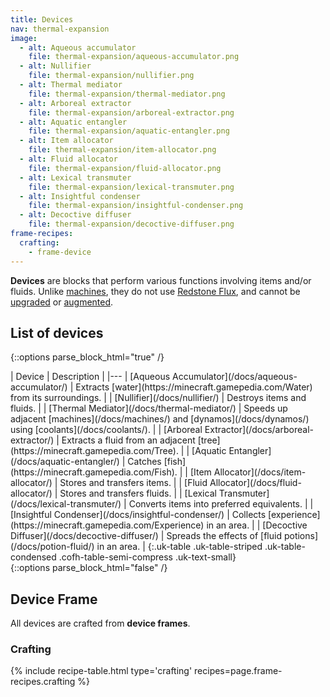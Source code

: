 ```yaml
---
title: Devices
nav: thermal-expansion
image:
  - alt: Aqueous accumulator
    file: thermal-expansion/aqueous-accumulator.png
  - alt: Nullifier
    file: thermal-expansion/nullifier.png
  - alt: Thermal mediator
    file: thermal-expansion/thermal-mediator.png
  - alt: Arboreal extractor
    file: thermal-expansion/arboreal-extractor.png
  - alt: Aquatic entangler
    file: thermal-expansion/aquatic-entangler.png
  - alt: Item allocator
    file: thermal-expansion/item-allocator.png
  - alt: Fluid allocator
    file: thermal-expansion/fluid-allocator.png
  - alt: Lexical transmuter
    file: thermal-expansion/lexical-transmuter.png
  - alt: Insightful condenser
    file: thermal-expansion/insightful-condenser.png
  - alt: Decoctive diffuser
    file: thermal-expansion/decoctive-diffuser.png
frame-recipes:
  crafting:
    - frame-device
---
```


**Devices** are blocks that perform various functions involving items and/or
fluids. Unlike [machines](/docs/machines/), they do not use [Redstone
Flux](/docs/redstone-flux/), and cannot be [upgraded](/docs/tiers/) or
[augmented](/docs/augments/).


List of devices
---------------

{::options parse_block_html="true" /}
<div class="uk-overflow-container">
| Device | Description |
|---
| [Aqueous Accumulator](/docs/aqueous-accumulator/) | Extracts [water](https://minecraft.gamepedia.com/Water) from its surroundings. |
| [Nullifier](/docs/nullifier/) | Destroys items and fluids. |
| [Thermal Mediator](/docs/thermal-mediator/) | Speeds up adjacent [machines](/docs/machines/) and [dynamos](/docs/dynamos/) using [coolants](/docs/coolants/). |
| [Arboreal Extractor](/docs/arboreal-extractor/) | Extracts a fluid from an adjacent [tree](https://minecraft.gamepedia.com/Tree). |
| [Aquatic Entangler](/docs/aquatic-entangler/) | Catches [fish](https://minecraft.gamepedia.com/Fish). |
| [Item Allocator](/docs/item-allocator/) | Stores and transfers items. |
| [Fluid Allocator](/docs/fluid-allocator/) | Stores and transfers fluids. |
| [Lexical Transmuter](/docs/lexical-transmuter/) | Converts items into preferred equivalents. |
| [Insightful Condenser](/docs/insightful-condenser/) | Collects [experience](https://minecraft.gamepedia.com/Experience) in an area. |
| [Decoctive Diffuser](/docs/decoctive-diffuser/) | Spreads the effects of [fluid potions](/docs/potion-fluid/) in an area. |
{:.uk-table .uk-table-striped .uk-table-condensed .cofh-table-semi-compress .uk-text-small}
</div>
{::options parse_block_html="false" /}


Device Frame
------------

All devices are crafted from **device frames**.

### Crafting
{% include recipe-table.html type='crafting' recipes=page.frame-recipes.crafting %}
